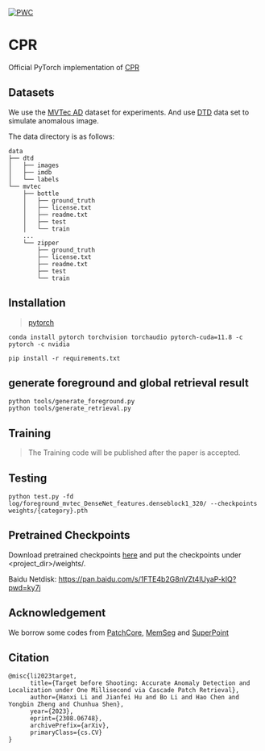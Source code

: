[![PWC](https://img.shields.io/endpoint.svg?url=https://paperswithcode.com/badge/target-before-shooting-accurate-anomaly/anomaly-detection-on-mvtec-ad)](https://paperswithcode.com/sota/anomaly-detection-on-mvtec-ad?p=target-before-shooting-accurate-anomaly)
# CPR
Official PyTorch implementation of [CPR](https://paperswithcode.com/paper/target-before-shooting-accurate-anomaly)

## Datasets

We use the [MVTec AD](https://www.mydrive.ch/shares/38536/3830184030e49fe74747669442f0f282/download/420938113-1629952094/mvtec_anomaly_detection.tar.xz) dataset for experiments. And use [DTD](https://thor.robots.ox.ac.uk/datasets/dtd/dtd-r1.0.1.tar.gz) data set to simulate anomalous image.

The data directory is as follows:
```
data
├── dtd
│   ├── images
│   ├── imdb
│   └── labels
└── mvtec
    ├── bottle
    │   ├── ground_truth
    │   ├── license.txt
    │   ├── readme.txt
    │   ├── test
    │   └── train
    ...
    └── zipper
        ├── ground_truth
        ├── license.txt
        ├── readme.txt
        ├── test
        └── train
```

## Installation

> [pytorch](https://pytorch.org/)

`conda install pytorch torchvision torchaudio pytorch-cuda=11.8 -c pytorch -c nvidia`

`pip install -r requirements.txt`

## generate foreground and global retrieval result

```
python tools/generate_foreground.py
python tools/generate_retrieval.py
```

## Training

> The Training code will be published after the paper is accepted.

## Testing

`python test.py -fd log/foreground_mvtec_DenseNet_features.denseblock1_320/ --checkpoints weights/{category}.pth`

## Pretrained Checkpoints

Download pretrained checkpoints [here](https://github.com/flyinghu123/CPR/releases) and put the checkpoints under <project_dir>/weights/.

Baidu Netdisk: https://pan.baidu.com/s/1FTE4b2G8nVZt4lUyaP-kIQ?pwd=ky7j

## Acknowledgement
We borrow some codes from [PatchCore](https://github.com/amazon-science/patchcore-inspection), [MemSeg](https://github.com/TooTouch/MemSeg) and [SuperPoint](https://github.com/eric-yyjau/pytorch-superpoint)

## Citation
```
@misc{li2023target,
      title={Target before Shooting: Accurate Anomaly Detection and Localization under One Millisecond via Cascade Patch Retrieval}, 
      author={Hanxi Li and Jianfei Hu and Bo Li and Hao Chen and Yongbin Zheng and Chunhua Shen},
      year={2023},
      eprint={2308.06748},
      archivePrefix={arXiv},
      primaryClass={cs.CV}
}
```